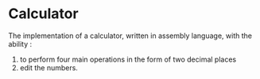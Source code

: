 # Calculator
The implementation of a calculator, 
written in assembly language, 
with the ability :
 1. to perform four main operations in the form of two decimal places
 2. edit the numbers.


